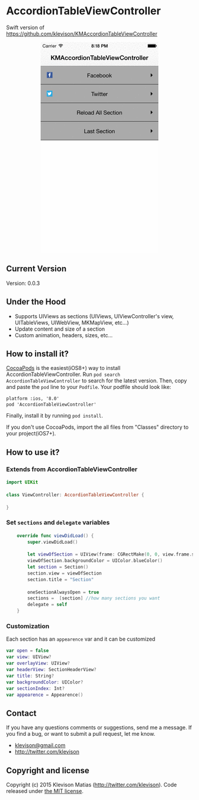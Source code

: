 # AccordionTableViewController

Swift version of https://github.com/klevison/KMAccordionTableViewController

<p align="center">
  <img align="center" src="demo.gif" alt="...">
</p>

## Current Version

Version: 0.0.3

## Under the Hood

* Supports UIViews as sections (UIViews, UIViewController's view, UITableViews, UIWebView, MKMapView, etc...)
* Update content and size of a section
* Custom animation, headers, sizes, etc...

## How to install it?

[CocoaPods](http://cocoapods.org) is the easiest(iOS8+) way to install AccordionTableViewController. Run ```pod search AccordionTableViewController``` to search for the latest version. Then, copy and paste the ```pod``` line to your ```Podfile```. Your podfile should look like:

```
platform :ios, '8.0'
pod 'AccordionTableViewController'
```

Finally, install it by running ```pod install```.

If you don't use CocoaPods, import the all files from "Classes" directory to your project(iOS7+).

## How to use it?

### Extends from AccordionTableViewController

```swift
import UIKit

class ViewController: AccordionTableViewController {

}
```

### Set `sections` and `delegate` variables

```swift
    override func viewDidLoad() {
        super.viewDidLoad()

        let viewOfSection = UIView(frame: CGRectMake(0, 0, view.frame.size.width, 300))
        viewOfSection.backgroundColor = UIColor.blueColor()
        let section = Section()
        section.view = viewOfSection
        section.title = "Section"

        oneSectionAlwaysOpen = true
        sections =  [section] //how many sections you want
        delegate = self
    }
```

### Customization

Each section has an `appearence` var and it can be customized

```swift
var open = false
var view: UIView?
var overlayView: UIView?
var headerView: SectionHeaderView?
var title: String?
var backgroundColor: UIColor?
var sectionIndex: Int?
var appearence = Appearence()
```

## Contact

If you have any questions comments or suggestions, send me a message. If you find a bug, or want to submit a pull request, let me know.

* klevison@gmail.com
* http://twitter.com/klevison

## Copyright and license

Copyright (c) 2015 Klevison Matias (http://twitter.com/klevison). Code released under [the MIT license](LICENSE).

